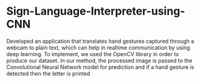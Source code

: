 # Sign-Language-Interpreter-using-CNN
Developed an application that translates hand gestures captured through a webcam to plain text, which can help in realtime communication by using deep learning. To implement, we used the OpenCV library in order to produce our
dataset. In our method, the processed image is passed to the Convolutional Neural Network model for prediction and if a hand gesture is detected then the letter is printed
